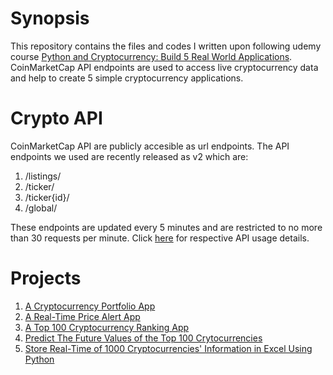 # Synopsis
This repository contains the files and codes I written upon following udemy course [Python and Cryptocurrency: Build 5 Real World Applications](https://www.udemy.com/coinmarketcap/).
CoinMarketCap API endpoints are used to access live cryptocurrency data and help to create 5 simple cryptocurrency applications.

# Crypto API
CoinMarketCap API are publicly accesible as url endpoints. The API endpoints we used are recently released as v2 which are:
1. /listings/
2. /ticker/
3. /ticker{id}/
4. /global/

These endpoints are updated every 5 minutes and are restricted to no more than 30 requests per minute. Click [here](https://coinmarketcap.com/api/) for respective API usage details.

# Projects
1. [A Cryptocurrency Portfolio App](https://github.com/IvanLauLinTiong/udemy-cryptocurrency-work/tree/master/projects#a-cryptocurrency-portfolio-app)
2. [A Real-Time Price Alert App](https://github.com/IvanLauLinTiong/udemy-cryptocurrency-work/tree/master/projects#a-real-time-price-alert-app)
3. [A Top 100 Cryptocurrency Ranking App](https://github.com/IvanLauLinTiong/udemy-cryptocurrency-work/tree/master/projects#a-top-100-cryptocurrency-ranking-app)
4. [Predict The Future Values of the Top 100 Crytocurrencies](https://github.com/IvanLauLinTiong/udemy-cryptocurrency-work/tree/master/projects#predict-the-future-values-of-the-top-100-cryptocurrencies)
5. [Store Real-Time of 1000 Cryptocurrencies' Information in Excel Using Python](https://github.com/IvanLauLinTiong/udemy-cryptocurrency-work/tree/master/projects#store-real-time-of-1000-cryptocurrencies-information-in-excel-using-python)
